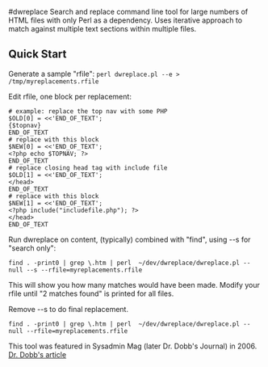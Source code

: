 #dwreplace
Search and replace command line tool for large numbers of HTML files with only Perl as a dependency. Uses iterative approach to match against multiple text sections within multiple files. 

## Quick Start

Generate a sample "rfile":
`perl dwreplace.pl --e > /tmp/myreplacements.rfile`

Edit rfile, one block per replacement:
```
# example: replace the top nav with some PHP
$OLD[0] = <<'END_OF_TEXT';
{$topnav}
END_OF_TEXT
# replace with this block
$NEW[0] = <<'END_OF_TEXT';
<?php echo $TOPNAV; ?>
END_OF_TEXT
# replace closing head tag with include file
$OLD[1] = <<'END_OF_TEXT';
</head>
END_OF_TEXT
# replace with this block
$NEW[1] = <<'END_OF_TEXT';
<?php include("includefile.php"); ?>
</head>
END_OF_TEXT
```
Run dwreplace on content, (typically) combined with "find", using --s for "search only":

` find . -print0 | grep \.htm | perl  ~/dev/dwreplace/dwreplace.pl --null --s --rfile=myreplacements.rfile `

This will show you how many matches would have been made. Modify your rfile until "2 matches found" is printed for all files.

Remove --s to do final replacement.

` find . -print0 | grep \.htm | perl  ~/dev/dwreplace/dwreplace.pl --null --rfile=myreplacements.rfile `

This tool was featured in Sysadmin Mag (later Dr. Dobb's Journal) in 2006. [Dr. Dobb's article](http://www.drdobbs.com/better-find-and-replace-on-html-content/199102179)




